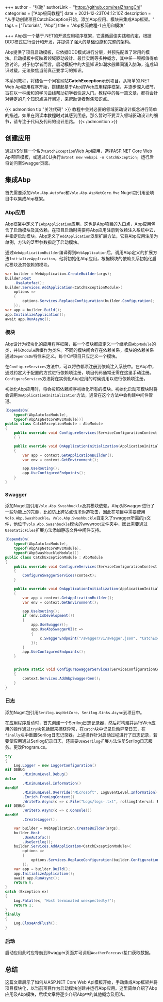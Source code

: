 +++
author = "张驰"
authorLink = "https://github.com/realZhangChi"
categories = ["Abp极简教程"]
date = 2021-12-23T04:12:10Z
description = "从手动创建项目CatchException开始，添加Abp应用、模块来集成Abp框架。"
tags = ["Tutorials", "Abp"]
title = "Abp极简教程-1 应用和模块"

+++
Abp是一个基于.NET的开源应用程序框架，它遵循最佳实践和约定，根据DDD模式进行设计和开发，并提供了强大的基础设施和完整的架构。

Abp提供了项目启动模板，它依据DDD模式进行分层，并预先配置了常用的模块。启动模板中反映着领域驱动设计、最佳实践等多种概念，其中任一项都值得单独讨论。对于初学者而言，启动模板中的大量知识如潮水般瞬间涌入脑海，造成知识过载，无法聚焦当前真正要学习的知识。

本系列教程，将结合一个问答网站**CatchException**示例项目，从简单的.NET Web Api应用程序开始，搭建起基于Abp的Web应用程序框架，并逐步深入细节，旨在以一种缓和的学习曲线帮助初学者快速入门。教程中的每一篇文章，都将会针对特定的几个知识点进行阐述，来帮助读者聚焦知识点。

{{< admonition tip "关注代码" >}}
教程中会对必要的领域驱动设计概念进行简单的描述，如果在阅读本教程时对其感到困惑，那么暂时不要深入领域驱动设计的细节，请专注于代码及代码的设计思路。
{{< /admonition >}}

## 创建应用

通过VS创建一个名为`CatchException`Web Api应用，选择ASP.NET Core Web Api项目模板，或通过CLI执行`dotnet new webapi -n CatchException`。运行后将访问至Swagger页面。

## 集成Abp

首先需要添加`Volo.Abp.Autofac`和`Volo.Abp.AspNetCore.Mvc` Nuget包引用至项目中以集成Abp框架。

### Abp应用

Abp框架中定义了`IAbpApplication`应用，这也是Abp项目的入口点，Abp应用包含了启动模块及其依赖。在项目启动时需要将Abp应用注册到依赖注入系统中去，并指定启动模块。Abp定义了`AddApplication`泛型扩展方法，它将Abp应用注册为单例，方法的泛型参数指定了启动模块。

通过`WebApplicationBuilder`编译得到`WebApplication`后，调用Abp定义的扩展方法`InitializeApplication`，他将初始化Abp应用，根据模块的依赖关系初始化启动模块及其依赖的模块。

```cs
var builder = WebApplication.CreateBuilder(args);
builder.Host
    .UseAutofac();
builder.Services.AddApplication<CatchExceptionModule>(
    options =>
    {
        options.Services.ReplaceConfiguration(builder.Configuration);
    });
var app = builder.Build();
app.InitializeApplication();
await app.RunAsync();
```

### 模块

Abp设计为模块化的应用程序框架，每一个模块都应定义一个继承自`AbpModule`的类，并以`Module`后缀作为类名。不同的模块间会存在依赖关系，模块的依赖关系通过`DependsOn`特性来定义。每个C#项目只应定义一个模块。

在`ConfigureServices`方法中，可以将依赖项注册到依赖注入系统中。在Abp中，通过约定大于配置的方式进行依赖项注册，项目代码通常无需在这里手动注册。`ConfigureServices`方法将在实例化Abp应用的时候调用以进行依赖项注册。

初始化Abp应用时，将会按照依赖顺序初始化所有的模块。初始化启动项模块时将会调用`OnApplicationInitialization`方法，通常在这个方法中会构建中间件管道。

```cs
[DependsOn(
    typeof(AbpAutofacModule),
    typeof(AbpAspNetCoreMvcModule))]
public class CatchExceptionModule : AbpModule
{
    public override void ConfigureServices(ServiceConfigurationContext context)
    { }

    public override void OnApplicationInitialization(ApplicationInitializationContext context)
    {
        var app = context.GetApplicationBuilder();
        var env = context.GetEnvironment();

        app.UseRouting();
        app.UseConfiguredEndpoints();
    }
}
```

### Swagger

添加Nuget包引用`Volo.Abp.Swashbuckle`及其模块依赖。Abp对Swagger进行了一些功能上的完善，比如防止跨站点请求伪造攻击，因此在项目中需要使用`Volo.Abp.Swashbuckle`。`Volo.Abp.Swashbuckle`自定义了swagger所需的js文件，他位于`Volo.Abp.Swashbuckle`模块的wwwroot文件夹中，因此需要通过`UseStaticFiles`扩展方法添加静态文件中间件支持。

```cs
[DependsOn(
    typeof(AbpAutofacModule),
    typeof(AbpAspNetCoreMvcModule),
    typeof(AbpSwashbuckleModule))]
public class CatchExceptionModule : AbpModule
{
    public override void ConfigureServices(ServiceConfigurationContext context)
    {
        ConfigureSwaggerServices(context);
    }

    public override void OnApplicationInitialization(ApplicationInitializationContext context)
    {
        var app = context.GetApplicationBuilder();
        var env = context.GetEnvironment();

        app.UseRouting();
        if (env.IsDevelopment())
        {
            app.UseSwagger();
            app.UseAbpSwaggerUI(c =>
            {
                c.SwaggerEndpoint("/swagger/v1/swagger.json", "CatchException API");
            });
        }
        app.UseConfiguredEndpoints();
    }


    private static void ConfigureSwaggerServices(ServiceConfigurationContext context)
    {
        context.Services.AddAbpSwaggerGen();
    }
}
```

### 日志

添加Nuget包引用`Serilog.AspNetCore`、`Serilog.Sinks.Async`到项目中。

在应用程序启动时，首先创建一个Serilog日志记录器，然后将构建并运行Web应用的操作通过`try`块包括起来捕获异常，在`catch`块中记录启动异常日志，在`finally`块中重置Serilog日志记录器。上述操作针对启动过程进行了日志记录，若要使应用通过Serilog记录日志，还需要`UseSerilog`扩展方法注册Serilog日志服务。更改Program.cs。

```cs
try
{
    Log.Logger = new LoggerConfiguration()
#if DEBUG
        .MinimumLevel.Debug()
#else
        .MinimumLevel.Information()
#endif
        .MinimumLevel.Override("Microsoft", LogEventLevel.Information)
        .Enrich.FromLogContext()
        .WriteTo.Async(c => c.File("Logs/logs-.txt", rollingInterval: RollingInterval.Day))
#if DEBUG
        .WriteTo.Async(c => c.Console())
#endif
        .CreateLogger();

    var builder = WebApplication.CreateBuilder(args);
    builder.Host
        .UseAutofac()
        .UseSerilog();
    builder.Services.AddApplication<CatchExceptionModule>(
        options =>
        {
            options.Services.ReplaceConfiguration(builder.Configuration);
        });
    var app = builder.Build();
    app.InitializeApplication();
    await app.RunAsync();
    return 0;
}
catch (Exception ex)
{
    Log.Fatal(ex, "Host terminated unexpectedly!");
    return 1;
}
finally
{
    Log.CloseAndFlush();
}
```

### 启动

启动应用此时应导航到Swagger页面并可调用`WeatherForecast`接口获取数据。

## 总结

这篇文章展示了如何从ASP.NET Core Web Api模板开始，手动集成Abp框架并将项目模块化，以当前项目作为启动模块创建并运行Abp应用。这里简单介绍了Abp应用及Abp模块，后续文章将逐步介绍Abp中的其他概念及用法。
